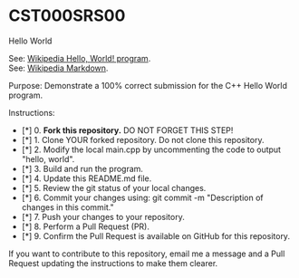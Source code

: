 # CST000SRS00
Hello World

See: [Wikipedia Hello, World! program](https://en.wikipedia.org/wiki/%22Hello,_World!%22_program).  
See: [Wikipedia Markdown](https://en.wikipedia.org/wiki/Markdown).  

Purpose: Demonstrate a 100% correct submission for the C++ Hello World program.  

Instructions:  

- [*] 0. **Fork this repository.**  DO NOT FORGET THIS STEP!  
- [*] 1. Clone YOUR forked repository. Do not clone this repository.  
- [*] 2. Modify the local main.cpp by uncommenting the code to output "hello, world".  
- [*] 3. Build and run the program.  
- [*] 4. Update this README.md file.  
- [*] 5. Review the git status of your local changes.  
- [*] 6. Commit your changes using: git commit -m "Description of changes in this commit."  
- [*] 7. Push your changes to your repository.  
- [*] 8. Perform a Pull Request (PR).  
- [*] 9. Confirm the Pull Request is available on GitHub for this repository.  

If you want to contribute to this repository, email me a message and a Pull Request updating the instructions to make them clearer.  

###
